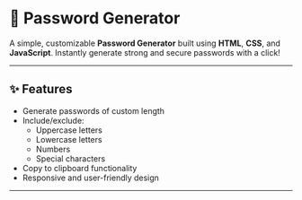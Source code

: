 # 🔐 Password Generator

A simple, customizable **Password Generator** built using **HTML**, **CSS**, and **JavaScript**. Instantly generate strong and secure passwords with a click!

---

## ✨ Features

- Generate passwords of custom length
- Include/exclude:
  - Uppercase letters
  - Lowercase letters
  - Numbers
  - Special characters
- Copy to clipboard functionality
- Responsive and user-friendly design

---
